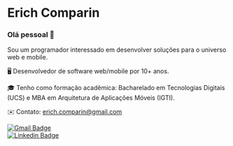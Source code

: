
# Erich Comparin

### Olá pessoal 👋

Sou um programador interessado em desenvolver soluções para o universo web e mobile.

🖥️ Desenvolvedor de software web/mobile por 10+ anos.

🎓 Tenho como formação acadêmica: Bacharelado em Tecnologias Digitais (UCS) e MBA em Arquitetura de Aplicações Móveis (IGTI).

✉️ Contato: erich.comparin@gmail.com

[![Gmail Badge](https://img.shields.io/badge/-erich.comparin@gmail.com-c14438?style=flat-square&logo=Gmail&logoColor=white&link=mailto:erich.comparin@gmail.com)](mailto:erich.comparin@gmail.com)<br />
[![Linkedin Badge](https://img.shields.io/badge/-Erich_Comparin-blue?style=flat-square&logo=Linkedin&logoColor=white&link=www.linkedin.com/in/erichcomparin)](http://www.linkedin.com/in/erichcomparin) 
